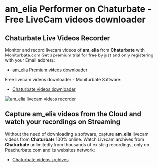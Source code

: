 # am_elia Performer on Chaturbate - Free LiveCam videos downloader

## Chaturbate Live Videos Recorder

Monitor and record livecam videos of **am_elia** from **Chaturbate** with Moniturbate.com
Get a premium trial for free by just and only registering with your Email address:
* [am_elia Premium videos downloader](https://moniturbate.com/request-demo-licence-key.html)

Free livecam videos downloader - Moniturbate Software:
* [Chaturbate videos downloader](https://moniturbate.com/moniturbate-download-software.html)

![am_elia livecam videos recorder](https://peachurnet.com/templates/moniturbate-software.png)


## Capture am_elia videos from the Cloud and watch your recordings on Streaming

Without the need of downloading a software, capture **am_elia** livecam videos from **Chaturbate** 100% online.
Watch Livecam archives from **Chaturbate** unlimitedly from thousands of existing recordings, only on Peachurbate.com and its websites network:
* [Chaturbate videos archives](https://peachurnet.com/)